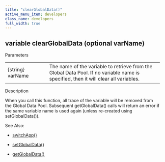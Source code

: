 ```yaml
---
title: "clearGlobalData()"
active_menu_item: developers
class_name: developers
full_width: true
---
```



## variable clearGlobalData (optional varName)

Parameters

<table>
<tr>
<td width="134">
{string} varName

</td>
<td width="20">
</td>
<td width="750">
The name of the variable to retrieve from the Global Data Pool. If no variable name is specified, then it will clear all variables.

</td>
</tr>
</table>

Description

When you call this function, all trace of the variable will be removed from the Global Data Pool. Subsequent getGlobalData() calls will return an error if the same variable name is used again (unless re-created using setGlobalData()).

See Also:

 - [switchApp()](../app-functions/switchapp)

 - [setGlobalData()](setglobaldata)

 - [getGlobalData()](getglobaldata)

